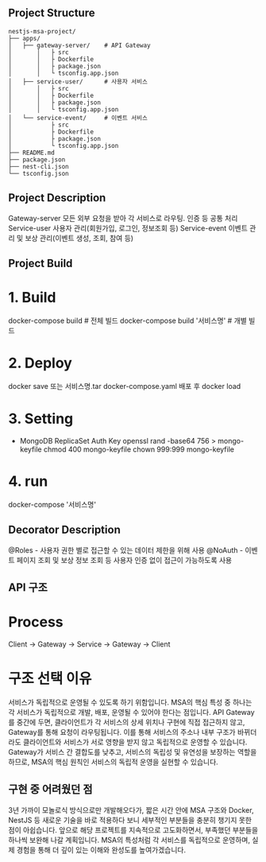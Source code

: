 ## Project Structure
```
nestjs-msa-project/
├── apps/
│   ├── gateway-server/    # API Gateway
│		│   ├ src
│		│   ├ Dockerfile
│		│   ├ package.json
│		│   └ tsconfig.app.json
│   ├── service-user/      # 사용자 서비스
│		│   ├ src
│		│   ├ Dockerfile
│		│   ├ package.json
│		│   └ tsconfig.app.json
│   └── service-event/     # 이벤트 서비스
│		    ├ src
│		    ├ Dockerfile
│		    ├ package.json
│		    └ tsconfig.app.json
├── README.md
├── package.json
├── nest-cli.json
└── tsconfig.json
```

## Project Description
Gateway-server	모든 외부 요청을 받아 각 서비스로 라우팅. 인증 등 공통 처리
Service-user	사용자 관리(회원가입, 로그인, 정보조회 등)
Service-event	이벤트 관리 및 보상 관리(이벤트 생성, 조회, 참여 등)

## Project Build
# 1. Build
docker-compose build # 전체 빌드
docker-compose build '서비스명' # 개별 빌드

# 2. Deploy
docker save 또는 
서비스명.tar docker-compose.yaml 배포 후 docker load

# 3. Setting
- MongoDB ReplicaSet Auth Key
openssl rand -base64 756 > mongo-keyfile
chmod 400 mongo-keyfile
chown 999:999 mongo-keyfile

# 4. run
docker-compose '서비스명'

## Decorator Description
@Roles - 사용자 권한 별로 접근할 수 있는 데이터 제한을 위해 사용
@NoAuth - 이벤트 페이지 조회 및 보상 정보 조회 등 사용자 인증 없이 접근이 가능하도록 사용

## API 구조
# Process
Client -> Gateway -> Service -> Gateway -> Client

# 구조 선택 이유
서비스가 독립적으로 운영될 수 있도록 하기 위함입니다. MSA의 핵심 특성 중 하나는 각 서비스가 독립적으로 개발, 배포, 운영될 수 있어야 한다는 점입니다.
API Gateway를 중간에 두면, 클라이언트가 각 서비스의 상세 위치나 구현에 직접 접근하지 않고, Gateway를 통해 요청이 라우팅됩니다. 이를 통해 서비스의 주소나 내부 구조가 바뀌더라도 클라이언트와 서비스가 서로 영향을 받지 않고 독립적으로 운영할 수 있습니다. Gateway가 서비스 간 결합도를 낮추고, 서비스의 독립성 및 유연성을 보장하는 역할을 하므로, MSA의 핵심 원칙인 서비스의 독립적 운영을 실현할 수 있습니다.

## 구현 중 어려웠던 점
3년 가까이 모놀로식 방식으로만 개발해오다가, 짧은 시간 안에 MSA 구조와 Docker, NestJS 등 새로운 기술을 바로 적용하다 보니 세부적인 부분들을 충분히 챙기지 못한 점이 아쉽습니다. 앞으로 해당 프로젝트를 지속적으로 고도화하면서, 부족했던 부분들을 하나씩 보완해 나갈 계획입니다. MSA의 특성처럼 각 서비스를 독립적으로 운영하며, 실제 경험을 통해 더 깊이 있는 이해와 완성도를 높여가겠습니다.